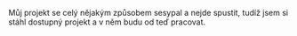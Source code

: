 Můj projekt se celý nějakým způsobem sesypal a nejde spustit, tudíž jsem si stáhl dostupný projekt a v něm budu od teď pracovat.
